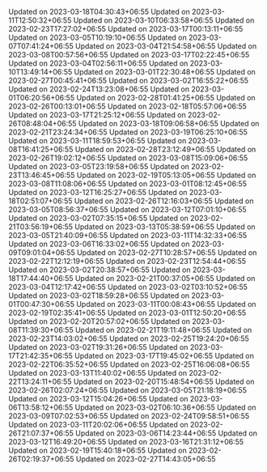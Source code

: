 
Updated on 2023-03-18T04:30:43+06:55
Updated on 2023-03-11T12:50:32+06:55
Updated on 2023-03-10T06:33:58+06:55
Updated on 2023-02-23T17:27:02+06:55
Updated on 2023-03-17T00:13:11+06:55
Updated on 2023-03-05T10:19:10+06:55
Updated on 2023-03-07T07:41:24+06:55
Updated on 2023-03-04T21:54:58+06:55
Updated on 2023-03-08T00:57:56+06:55
Updated on 2023-03-17T02:22:45+06:55
Updated on 2023-03-04T02:56:11+06:55
Updated on 2023-03-10T13:49:14+06:55
Updated on 2023-03-01T22:30:48+06:55
Updated on 2023-02-27T00:45:41+06:55
Updated on 2023-03-02T16:55:22+06:55
Updated on 2023-02-24T13:23:08+06:55
Updated on 2023-03-01T06:20:56+06:55
Updated on 2023-02-28T01:41:25+06:55
Updated on 2023-02-26T00:13:01+06:55
Updated on 2023-02-18T05:57:06+06:55
Updated on 2023-03-17T21:25:12+06:55
Updated on 2023-02-26T08:48:04+06:55
Updated on 2023-03-18T09:06:58+06:55
Updated on 2023-02-21T23:24:34+06:55
Updated on 2023-03-19T06:25:10+06:55
Updated on 2023-03-11T18:59:53+06:55
Updated on 2023-03-08T16:41:25+06:55
Updated on 2023-02-28T23:12:49+06:55
Updated on 2023-02-26T19:02:12+06:55
Updated on 2023-03-08T15:09:06+06:55
Updated on 2023-03-05T23:19:58+06:55
Updated on 2023-02-23T13:46:45+06:55
Updated on 2023-02-19T05:13:05+06:55
Updated on 2023-03-08T11:08:06+06:55
Updated on 2023-03-01T08:12:45+06:55
Updated on 2023-03-12T16:25:27+06:55
Updated on 2023-03-18T02:51:07+06:55
Updated on 2023-02-26T12:16:03+06:55
Updated on 2023-03-05T08:56:37+06:55
Updated on 2023-03-12T07:01:10+06:55
Updated on 2023-03-02T07:35:15+06:55
Updated on 2023-02-21T03:56:19+06:55
Updated on 2023-03-13T05:38:59+06:55
Updated on 2023-03-05T21:40:09+06:55
Updated on 2023-03-11T14:32:33+06:55
Updated on 2023-03-06T16:33:02+06:55
Updated on 2023-03-09T09:01:04+06:55
Updated on 2023-02-27T10:28:57+06:55
Updated on 2023-02-22T12:12:19+06:55
Updated on 2023-02-23T12:54:44+06:55
Updated on 2023-03-02T20:38:57+06:55
Updated on 2023-03-18T17:44:40+06:55
Updated on 2023-02-21T00:37:05+06:55
Updated on 2023-03-04T12:17:42+06:55
Updated on 2023-03-02T03:10:52+06:55
Updated on 2023-03-02T18:59:28+06:55
Updated on 2023-03-01T00:47:30+06:55
Updated on 2023-03-11T00:08:43+06:55
Updated on 2023-02-19T02:35:41+06:55
Updated on 2023-03-01T12:50:20+06:55
Updated on 2023-02-20T20:57:02+06:55
Updated on 2023-03-08T11:39:30+06:55
Updated on 2023-02-21T19:11:48+06:55
Updated on 2023-02-23T14:03:02+06:55
Updated on 2023-02-25T19:24:20+06:55
Updated on 2023-03-02T19:31:26+06:55
Updated on 2023-03-17T21:42:35+06:55
Updated on 2023-03-17T19:45:02+06:55
Updated on 2023-02-22T06:35:52+06:55
Updated on 2023-02-25T16:06:08+06:55
Updated on 2023-03-13T11:40:02+06:55
Updated on 2023-02-22T13:24:11+06:55
Updated on 2023-02-20T15:48:54+06:55
Updated on 2023-02-26T02:07:24+06:55
Updated on 2023-03-05T21:18:19+06:55
Updated on 2023-03-12T15:04:26+06:55
Updated on 2023-03-06T13:58:12+06:55
Updated on 2023-03-02T06:10:36+06:55
Updated on 2023-03-09T07:02:53+06:55
Updated on 2023-02-24T09:58:51+06:55
Updated on 2023-03-11T20:02:06+06:55
Updated on 2023-02-26T21:07:37+06:55
Updated on 2023-03-06T14:23:44+06:55
Updated on 2023-03-12T16:49:20+06:55
Updated on 2023-03-16T21:31:12+06:55
Updated on 2023-02-19T15:40:18+06:55
Updated on 2023-02-26T02:19:37+06:55
Updated on 2023-02-27T14:43:05+06:55